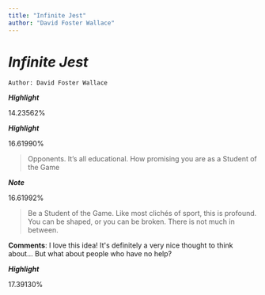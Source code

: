 ```yaml
---
title: "Infinite Jest"
author: "David Foster Wallace"
---
```

  
# *Infinite Jest*
`Author: David Foster Wallace`

**_Highlight_**
  
14.23562%
  
> 

**_Highlight_**
  
16.61990%
  
> Opponents. It’s all educational. How promising you are as a Student of the Game

**_Note_**
  
16.61992%
  
> Be a Student of the Game. Like most clichés of sport, this is profound. You can be shaped, or you can be broken. There is not much in between.

**Comments**: I love this idea! It's definitely a very nice thought to think about... But what about people who have no help?

**_Highlight_**
  
17.39130%
  
> 